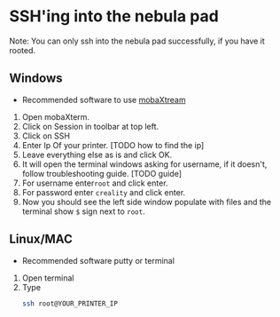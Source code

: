 # SSH'ing into the nebula pad

Note: You can only ssh into the nebula pad successfully, if you have it rooted.

## Windows
- Recommended software to use [mobaXtream](https://mobaxterm.mobatek.net/download.html)

1. Open mobaXterm.
2. Click on Session in toolbar at top left.
3. Click on SSH
4. Enter Ip Of your printer. [TODO how to find the ip]
5. Leave everything else as is and click OK.
6. It will open the terminal windows asking for username, if it doesn't, follow troubleshooting guide. [TODO guide]
7. For username enter`root` and click enter.
8. For password enter `creality` and click enter. 
9. Now you should see the left side window populate with files and the terminal show `$` sign next to `root`.

## Linux/MAC
- Recommended software putty or terminal

1. Open terminal
2. Type 
    ```BASH
   ssh root@YOUR_PRINTER_IP
   ```